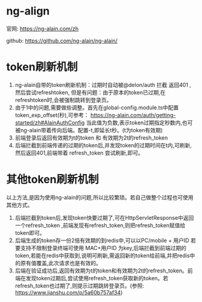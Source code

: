 # ng-align 
官网:  https://ng-alain.com/zh

github: https://github.com/ng-alain/ng-alain/

# token刷新机制
1. ng-alain自带的token刷新机制：过期时自动被@delon/auth 拦截 返回401 ,然后尝试refreshtoken,
    但是有问题：由于原本的token已过期,在refreshtoken时,会被强制跳转到登录页。
2. 由于1中的问题,需要做些调整。首先在global-config.module.ts中配置token_exp_offset(秒),可参考： https://ng-alain.com/auth/getting-started/zh#AlainAuthConfig 当此值为负数,表示token过期指定秒数内,也可被ng-alain带着传向后端。配置-t,即延长t秒。(t为token有效期)  
3. 前端登录后返回有效期为t的token 和 有效期为2t的refresh_token
4. 后端拦截到前端传递的过期的token后,并发现token的过期时间在t内,可刷新,然后返回401,前端带着 refresh_token 尝试刷新,即可。

# 其他token刷新机制
以上方法,是因为使用ng-alain的问题,所以比较繁琐。若自己做整个过程也可使用其他方式。
1. 后端拦截到token后,发现token快要过期了,可在HttpServletResponse中返回一个refresh_token ,前端发现有refresh_token,则把refresh_token赋值给token即可。
2. 后端生成的token存一份2倍有效期的到redis中,可以以PC/mobile + 用户ID 若要支持不限制登录终端可使用 MAC+用户ID 为key,后端拦截到前端过期的token,若能在redis中获取到,说明可刷新,需返回新的token给前端,并把redis中的原有值覆盖,此次请求也是有效的。
3. 后端在验证成功后,返回有效期为t的token和有效期为2t的refresh_token。前端在发现token过期后,尝试使用refresh_token获取新的token。若refresh_token也过期了,则提示过期跳转登录页。(参照: https://www.jianshu.com/p/5a60b757af34)
